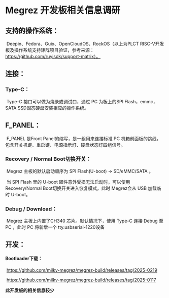 # Megrez 开发板相关信息调研

## 支持的操作系统：

​	Deepin、Fedora、Guix、OpenCloudOS、RockOS（以上为PLCT RISC-V开发板及操作系统支持矩阵项目验证，参考来源：https://github.com/ruyisdk/support-matrix）。

## 连接：

### Type-C：

​	Type-C 接口可以做为烧录或调试口，通过 PC 为板上的SPI Flash，emmc，SATA SSD固态硬盘安装相应的操作系统。

## F_PANEL：

​	F_PANEL 是Front Panel的缩写，是一组用来连接标准 PC 机箱前面板的跳线，包含开关机键、重启键、电源指示灯、硬盘状态灯四组信号。

### Recovery / Normal Boot切换开关：

​	Megrez 主板的默认启动顺序为 SPI Flash(U-boot) -> SD/eMMC/SATA 。

​	当 SPI Flash 里的 U-boot 固件意外受损无法启动时，可以使用 Recovery/Normal Boot切换开关进入恢复模式，此时 Megrez会从 USB 加载临时 U-boot。

### Debug / Download：

​	Megrez 主板上内置了CH340 芯片。默认情况下，使用 Type-C 连接 Debug 至 PC ，此时 PC 将新增一个 tty.usbserial-1220设备

## 开发：

#### Bootloader下载：

​	https://github.com/milkv-megrez/megrez-build/releases/tag/2025-0219

​	https://github.com/milkv-megrez/megrez-build/releases/tag/2025-0117

**此开发板的相关信息较少**
